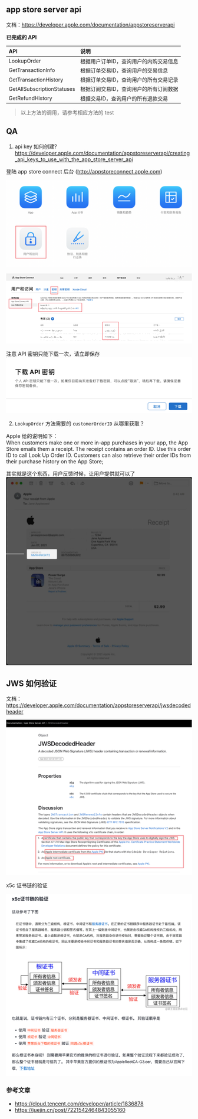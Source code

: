 ## app store server api
文档：https://developer.apple.com/documentation/appstoreserverapi

**已完成的 API**

| API | 说明                 |
| :--- |:-------------------|
|LookupOrder| 根据用户订单ID，查询用户的内购交易信息  |
|GetTransactionInfo| 根据订单交易ID，查询用户的交易信息    |
|GetTransactionHistory| 根据订单交易ID，查询用户的所有交易记录  |
|GetAllSubscriptionStatuses| 根据订阅交易ID，查询用户的所有订阅数据  |
|GetRefundHistory| 根据交易ID，查询用户的所有退款交易 |

> 以上方法的调用，请参考相应方法的 test

## QA

1. api key 如何创建?          
   https://developer.apple.com/documentation/appstoreserverapi/creating_api_keys_to_use_with_the_app_store_server_api

登陆 app store connect 后台 (http://appstoreconnect.apple.com)

![img_5.png](img/img_5.png)

![img_3.png](img/img_3.png)

注意 API 密钥只能下载一次，请立即保存       
![img_2.png](img/img_2.png)

2. `LookupOrder` 方法需要的 `customerOrderID` 从哪里获取？

Apple 给的说明如下：       
When customers make one or more in-app purchases in your app, the App Store emails them a receipt. The receipt contains an order ID. Use this order ID to call Look Up Order ID. Customers can also retrieve their order IDs from their purchase history on the App Store;

其实就是这个东西，用户反馈时候，让用户提供就可以了       
![img_4.png](img/img_4.png)

## JWS 如何验证

文档：https://developer.apple.com/documentation/appstoreserverapi/jwsdecodedheader

![img.png](img.png)

x5c 证书链的验证

![img_1.png](img/img_1.png)

### 参考文章
- https://cloud.tencent.com/developer/article/1836878
- https://juejin.cn/post/7221542464843055160